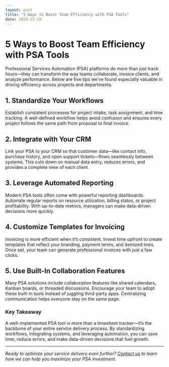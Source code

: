 ```yaml
---
layout: post
title: "5 Ways to Boost Team Efficiency with PSA Tools"
date: 2024-12-10
---
```


# 5 Ways to Boost Team Efficiency with PSA Tools

Professional Services Automation (PSA) platforms do more than just track hours—they can transform the way teams collaborate, invoice clients, and analyze performance. Below are five tips we’ve found especially valuable in driving efficiency across projects and departments.

## 1. Standardize Your Workflows
Establish consistent processes for project intake, task assignment, and time tracking. A well-defined workflow helps avoid confusion and ensures every project follows the same path from proposal to final invoice.

## 2. Integrate with Your CRM
Link your PSA to your CRM so that customer data—like contact info, purchase history, and open support tickets—flows seamlessly between systems. This cuts down on manual data entry, reduces errors, and provides a complete view of each client.

## 3. Leverage Automated Reporting
Modern PSA tools often come with powerful reporting dashboards. Automate regular reports on resource utilization, billing status, or project profitability. With up-to-date metrics, managers can make data-driven decisions more quickly.

## 4. Customize Templates for Invoicing
Invoicing is more efficient when it’s consistent. Invest time upfront to create templates that reflect your branding, payment terms, and itemized lines. Once set, your team can generate professional invoices with just a few clicks.

## 5. Use Built-In Collaboration Features
Many PSA solutions include collaboration features like shared calendars, Kanban boards, or threaded discussions. Encourage your team to adopt these built-in tools instead of juggling third-party apps. Centralizing communication helps everyone stay on the same page.

### Key Takeaway
A well-implemented PSA tool is more than a timesheet tracker—it’s the backbone of your entire service delivery process. By standardizing workflows, integrating systems, and leveraging automation, you can save time, reduce errors, and make data-driven decisions that fuel growth.

---

_Ready to optimize your service delivery even further? [Contact us](./contact.md) to learn how we can help you maximize your PSA investment._
